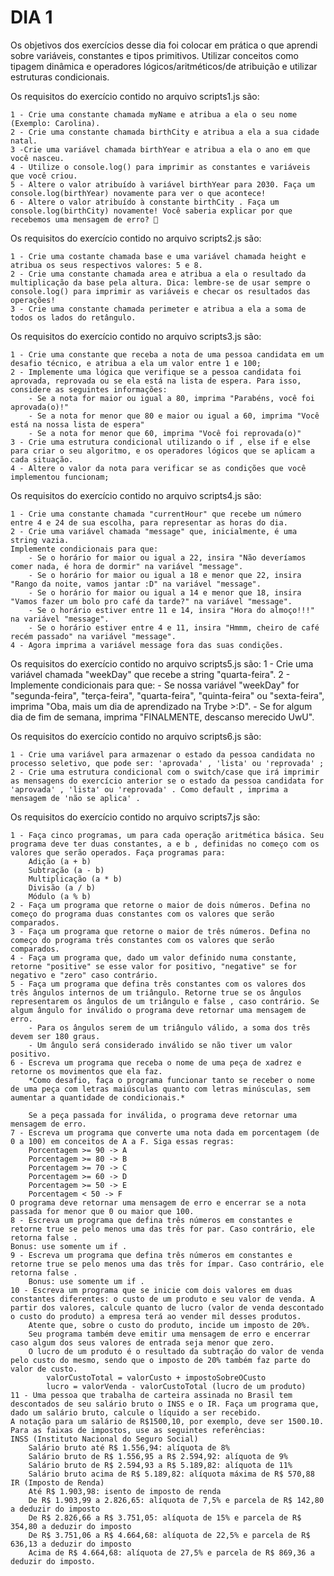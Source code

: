 # DIA 1

Os objetivos dos exercícios desse dia foi colocar em prática o que aprendi sobre variáveis, constantes e tipos primitivos. Utilizar conceitos como tipagem dinâmica e operadores lógicos/aritméticos/de atribuição e utilizar estruturas condicionais.

Os requisitos do exercício contido no arquivo scripts1.js são:

    1 - Crie uma constante chamada myName e atribua a ela o seu nome (Exemplo: Carolina).
    2 - Crie uma constante chamada birthCity e atribua a ela a sua cidade natal.
    3 -Crie uma variável chamada birthYear e atribua a ela o ano em que você nasceu.
    4 - Utilize o console.log() para imprimir as constantes e variáveis que você criou.
    5 - Altere o valor atribuído à variável birthYear para 2030. Faça um console.log(birthYear) novamente para ver o que acontece!
    6 - Altere o valor atribuído à constante birthCity . Faça um console.log(birthCity) novamente! Você saberia explicar por que recebemos uma mensagem de erro? 🤔

Os requisitos do exercício contido no arquivo scripts2.js são:

    1 - Crie uma costante chamada base e uma variável chamada height e atribua os seus respectivos valores: 5 e 8.
    2 - Crie uma constante chamada area e atribua a ela o resultado da multiplicação da base pela altura. Dica: lembre-se de usar sempre o console.log() para imprimir as variáveis e checar os resultados das operações!
    3 - Crie uma constante chamada perimeter e atribua a ela a soma de todos os lados do retângulo.

Os requisitos do exercício contido no arquivo scripts3.js são:

    1 - Crie uma constante que receba a nota de uma pessoa candidata em um desafio técnico, e atribua a ela um valor entre 1 e 100;
    2 - Implemente uma lógica que verifique se a pessoa candidata foi aprovada, reprovada ou se ela está na lista de espera. Para isso, considere as seguintes informações:
        - Se a nota for maior ou igual a 80, imprima "Parabéns, você foi aprovada(o)!"
        - Se a nota for menor que 80 e maior ou igual a 60, imprima "Você está na nossa lista de espera"
        - Se a nota for menor que 60, imprima "Você foi reprovada(o)"
    3 - Crie uma estrutura condicional utilizando o if , else if e else para criar o seu algoritmo, e os operadores lógicos que se aplicam a cada situação.
    4 - Altere o valor da nota para verificar se as condições que você implementou funcionam;

Os requisitos do exercício contido no arquivo scripts4.js são:

    1 - Crie uma constante chamada "currentHour" que recebe um número entre 4 e 24 de sua escolha, para representar as horas do dia.
    2 - Crie uma variável chamada "message" que, inicialmente, é uma string vazia.
    Implemente condicionais para que:
        - Se o horário for maior ou igual a 22, insira "Não deveríamos comer nada, é hora de dormir" na variável "message".
        - Se o horário for maior ou igual a 18 e menor que 22, insira "Rango da noite, vamos jantar :D" na variável "message".
        - Se o horário for maior ou igual a 14 e menor que 18, insira "Vamos fazer um bolo pro café da tarde?" na variável "message".
        - Se o horário estiver entre 11 e 14, insira "Hora do almoço!!!" na variável "message".
        - Se o horário estiver entre 4 e 11, insira "Hmmm, cheiro de café recém passado" na variável "message".
    4 - Agora imprima a variável message fora das suas condições.


Os requisitos do exercício contido no arquivo scripts5.js são:
    1 - Crie uma variável chamada "weekDay" que recebe a string "quarta-feira".
    2 - Implemente condicionais para que:
        - Se nossa variável "weekDay" for "segunda-feira", "terça-feira", "quarta-feira", "quinta-feira" ou "sexta-feira", imprima "Oba, mais um dia de aprendizado na Trybe >:D".
        - Se for algum dia de fim de semana, imprima "FINALMENTE, descanso merecido UwU".


Os requisitos do exercício contido no arquivo scripts6.js são:

    1 - Crie uma variável para armazenar o estado da pessoa candidata no processo seletivo, que pode ser: 'aprovada' , 'lista' ou 'reprovada' ;
    2 - Crie uma estrutura condicional com o switch/case que irá imprimir as mensagens do exercício anterior se o estado da pessoa candidata for 'aprovada' , 'lista' ou 'reprovada' . Como default , imprima a mensagem de 'não se aplica' .


Os requisitos do exercício contido no arquivo scripts7.js são:

    1 - Faça cinco programas, um para cada operação aritmética básica. Seu programa deve ter duas constantes, a e b , definidas no começo com os valores que serão operados. Faça programas para:
        Adição (a + b)
        Subtração (a - b)
        Multiplicação (a * b)
        Divisão (a / b)
        Módulo (a % b)
    2 - Faça um programa que retorne o maior de dois números. Defina no começo do programa duas constantes com os valores que serão comparados.
    3 - Faça um programa que retorne o maior de três números. Defina no começo do programa três constantes com os valores que serão comparados.
    4 - Faça um programa que, dado um valor definido numa constante, retorne "positive" se esse valor for positivo, "negative" se for negativo e "zero" caso contrário.
    5 - Faça um programa que defina três constantes com os valores dos três ângulos internos de um triângulo. Retorne true se os ângulos representarem os ângulos de um triângulo e false , caso contrário. Se algum ângulo for inválido o programa deve retornar uma mensagem de erro.
        - Para os ângulos serem de um triângulo válido, a soma dos três devem ser 180 graus.
        - Um ângulo será considerado inválido se não tiver um valor positivo.
    6 - Escreva um programa que receba o nome de uma peça de xadrez e retorne os movimentos que ela faz.
        *Como desafio, faça o programa funcionar tanto se receber o nome de uma peça com letras maiúsculas quanto com letras minúsculas, sem aumentar a quantidade de condicionais.*

        Se a peça passada for inválida, o programa deve retornar uma mensagem de erro.
    7 - Escreva um programa que converte uma nota dada em porcentagem (de 0 a 100) em conceitos de A a F. Siga essas regras:
        Porcentagem >= 90 -> A
        Porcentagem >= 80 -> B
        Porcentagem >= 70 -> C
        Porcentagem >= 60 -> D
        Porcentagem >= 50 -> E
        Porcentagem < 50 -> F
    O programa deve retornar uma mensagem de erro e encerrar se a nota passada for menor que 0 ou maior que 100.
    8 - Escreva um programa que defina três números em constantes e retorne true se pelo menos uma das três for par. Caso contrário, ele retorna false .
    Bonus: use somente um if .
    9 - Escreva um programa que defina três números em constantes e retorne true se pelo menos uma das três for ímpar. Caso contrário, ele retorna false .
        Bonus: use somente um if .
    10 - Escreva um programa que se inicie com dois valores em duas constantes diferentes: o custo de um produto e seu valor de venda. A partir dos valores, calcule quanto de lucro (valor de venda descontado o custo do produto) a empresa terá ao vender mil desses produtos.
        Atente que, sobre o custo do produto, incide um imposto de 20%.
        Seu programa também deve emitir uma mensagem de erro e encerrar caso algum dos seus valores de entrada seja menor que zero.
        O lucro de um produto é o resultado da subtração do valor de venda pelo custo do mesmo, sendo que o imposto de 20% também faz parte do valor de custo.
            valorCustoTotal = valorCusto + impostoSobreOCusto
            lucro = valorVenda - valorCustoTotal (lucro de um produto)
    11 - Uma pessoa que trabalha de carteira assinada no Brasil tem descontados de seu salário bruto o INSS e o IR. Faça um programa que, dado um salário bruto, calcule o líquido a ser recebido.
    A notação para um salário de R$1500,10, por exemplo, deve ser 1500.10. Para as faixas de impostos, use as seguintes referências:
    INSS (Instituto Nacional do Seguro Social)
        Salário bruto até R$ 1.556,94: alíquota de 8%
        Salário bruto de R$ 1.556,95 a R$ 2.594,92: alíquota de 9%
        Salário bruto de R$ 2.594,93 a R$ 5.189,82: alíquota de 11%
        Salário bruto acima de R$ 5.189,82: alíquota máxima de R$ 570,88
    IR (Imposto de Renda)
        Até R$ 1.903,98: isento de imposto de renda
        De R$ 1.903,99 a 2.826,65: alíquota de 7,5% e parcela de R$ 142,80 a deduzir do imposto
        De R$ 2.826,66 a R$ 3.751,05: alíquota de 15% e parcela de R$ 354,80 a deduzir do imposto
        De R$ 3.751,06 a R$ 4.664,68: alíquota de 22,5% e parcela de R$ 636,13 a deduzir do imposto
        Acima de R$ 4.664,68: alíquota de 27,5% e parcela de R$ 869,36 a deduzir do imposto.
    